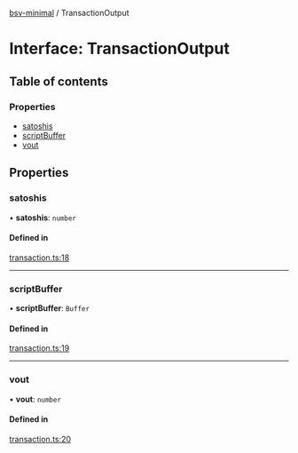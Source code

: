 [bsv-minimal](../README.md) / TransactionOutput

# Interface: TransactionOutput

## Table of contents

### Properties

- [satoshis](TransactionOutput.md#satoshis)
- [scriptBuffer](TransactionOutput.md#scriptbuffer)
- [vout](TransactionOutput.md#vout)

## Properties

### satoshis

• **satoshis**: `number`

#### Defined in

[transaction.ts:18](https://github.com/kevinejohn/bsv-minimal/blob/master/src/transaction.ts#L18)

___

### scriptBuffer

• **scriptBuffer**: `Buffer`

#### Defined in

[transaction.ts:19](https://github.com/kevinejohn/bsv-minimal/blob/master/src/transaction.ts#L19)

___

### vout

• **vout**: `number`

#### Defined in

[transaction.ts:20](https://github.com/kevinejohn/bsv-minimal/blob/master/src/transaction.ts#L20)
